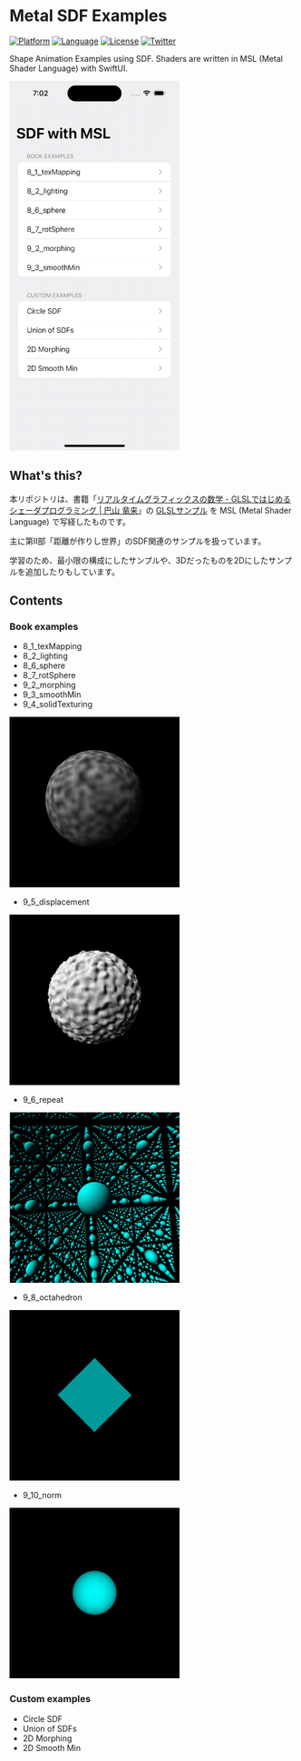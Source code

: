 # Metal SDF Examples

[![Platform](http://img.shields.io/badge/platform-ios-blue.svg?style=flat
)](https://developer.apple.com/iphone/index.action)
[![Language](http://img.shields.io/badge/language-swift-brightgreen.svg?style=flat
)](https://developer.apple.com/swift)
[![License](http://img.shields.io/badge/license-MIT-lightgrey.svg?style=flat
)](http://mit-license.org)
[![Twitter](https://img.shields.io/badge/twitter-@shu223-blue.svg?style=flat)](http://twitter.com/shu223)

Shape Animation Examples using SDF. Shaders are written in MSL (Metal Shader Language) with SwiftUI.

![](images/MetalSDF_.gif)

## What's this?

本リポジトリは、書籍「[リアルタイムグラフィックスの数学 - GLSLではじめるシェーダプログラミング | 巴山 竜来](https://amzn.to/43tnJy7)」の [GLSLサンプル](https://github.com/yutannihilation/math_of_realtime_graphics_wgsl_version) を MSL (Metal Shader Language) で写経したものです。

主に第II部「距離が作りし世界」のSDF関連のサンプルを扱っています。

学習のため、最小限の構成にしたサンプルや、3Dだったものを2Dにしたサンプルを追加したりもしています。

## Contents

### Book examples

- 8_1_texMapping
- 8_2_lighting
- 8_6_sphere
- 8_7_rotSphere
- 9_2_morphing
- 9_3_smoothMin
- 9_4_solidTexturing

![](images/9_4_solidTexturing.gif)

- 9_5_displacement

![](images/9_5.gif)

- 9_6_repeat

![](images/9_6_repeat_.gif)

- 9_8_octahedron

![](images/9_7.gif)

- 9_10_norm

![](images/9_10_norm_.gif)


### Custom examples

- Circle SDF
- Union of SDFs
- 2D Morphing
- 2D Smooth Min
